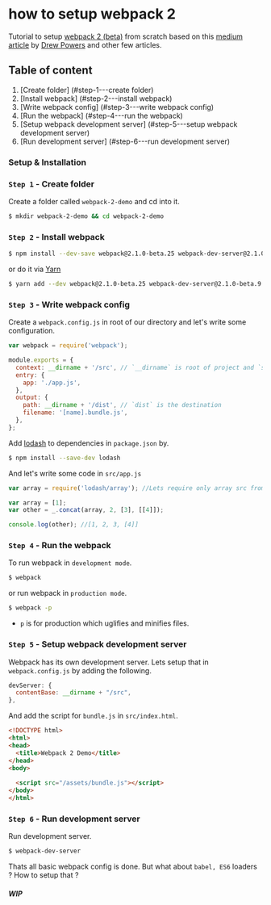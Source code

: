 # how to setup webpack 2

Tutorial to setup [webpack 2 (beta)](https://webpack.github.io/docs/roadmap.html) from scratch based on this [medium article](https://blog.madewithenvy.com/getting-started-with-webpack-2-ed2b86c68783#.3dou6bawv) by [Drew Powers](https://blog.madewithenvy.com/@an_ennui) and other few articles.

## Table of content

1. [Create folder] (#step-1---create folder)
1. [Install webpack] (#step-2---install webpack)
1. [Write webpack config] (#step-3---write webpack config)
1. [Run the webpack] (#step-4---run the webpack)
1. [Setup webpack development server] (#step-5---setup webpack development server)
1. [Run development server] (#step-6---run development server)

### Setup & Installation

### **```Step 1```** - Create folder

Create a folder called ```webpack-2-demo``` and cd into it.

```bash
$ mkdir webpack-2-demo && cd webpack-2-demo
```

### **```Step 2```** - Install webpack

```bash
$ npm install --dev-save webpack@2.1.0-beta.25 webpack-dev-server@2.1.0-beta.9
```

or do it via [Yarn](https://yarnpkg.com/)

```bash
$ yarn add --dev webpack@2.1.0-beta.25 webpack-dev-server@2.1.0-beta.9
```

### **```Step 3```** - Write webpack config

Create a ```webpack.config.js``` in root of our directory and let's write some configuration.

```js
var webpack = require('webpack');

module.exports = {
  context: __dirname + '/src', // `__dirname` is root of project and `src` is source
  entry: {
    app: './app.js',
  },
  output: {
    path: __dirname + '/dist', // `dist` is the destination
    filename: '[name].bundle.js',
  },
};
```

Add [lodash](https://lodash.com) to dependencies in ```package.json``` by.

```bash
$ npm install --save-dev lodash
```

And let's write some code in ```src/app.js```

```js
var array = require('lodash/array'); //Lets require only array src from lodash

var array = [1];
var other = _.concat(array, 2, [3], [[4]]);

console.log(other); //[1, 2, 3, [4]]
```

### **```Step 4```** - Run the webpack

To run webpack in ```development mode```.

```bash
$ webpack
```

or run webpack in ```production mode```.

```bash
$ webpack -p
```

- ```p``` is for production which uglifies and minifies files.

### **```Step 5```** - Setup webpack development server

Webpack has its own development server. Lets setup that in ```webpack.config.js``` by adding the following.

```js
devServer: {
  contentBase: __dirname + "/src",
},
```

And add the script for ```bundle.js``` in ```src/index.html```.

```html
<!DOCTYPE html>
<html>
<head>
  <title>Webpack 2 Demo</title>
</head>
<body>
		
  <script src="/assets/bundle.js"></script>
</body>
</html>
```

### **```Step 6```** - Run development server

Run development server.

```bash
$ webpack-dev-server
```

Thats all basic webpack config is done. But what about ```babel, ES6``` loaders ? How to setup that ?

##### WIP

